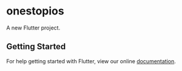 # onestopios

A new Flutter project.

## Getting Started

For help getting started with Flutter, view our online
[documentation](https://flutter.io/).
